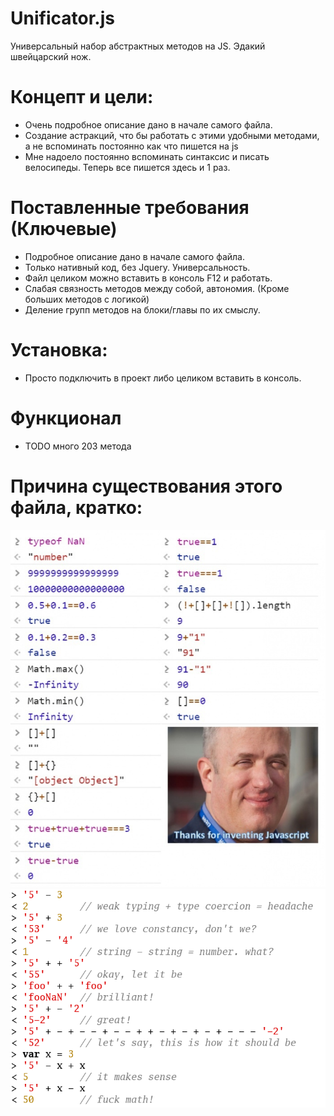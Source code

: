 # Unificator.js
Универсальный набор абстрактных методов на JS. Эдакий швейцарский нож.

# Концепт и цели:
- Очень подробное описание дано в начале самого файла.
- Создание астракций, что бы работать с этими удобными методами, а не вспоминать постоянно как что пишется на js
- Мне надоело постоянно вспоминать синтаксис и писать велосипеды. Теперь все пишется здесь и 1 раз.

# Поставленные требования (Ключевые)
- Подробное описание дано в начале самого файла.
- Только нативный код, без Jquery. Универсальность.
- Файл целиком можно вставить в консоль F12 и работать.
- Слабая связность методов между собой, автономия. (Кроме больших методов с логикой)
- Деление групп методов на блоки/главы по их смыслу.

# Установка:
- Просто подключить в проект либо целиком вставить в консоль.

# Функционал
- TODO много  203 метода

# Причина существования этого файла, кратко:
<img src="JS-Why-1.jpg">
<img src="JS-Why-2.png">
